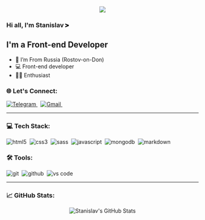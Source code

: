 <div align='center'>
  <img  align='center' src="https://github.com/staszarzarstas/staszarzarstas/blob/main/asset/snow.gif">
</div>

### Hi all, I'm Stanislav  <img height='10' src="https://github.com/staszarzarstas/staszarzarstas/blob/main/asset/accenture.svg" height="30"/>

## I'm a Front-end Developer

- 📍 I’m From Russia (Rostov-on-Don)
- 💻 Front-end developer
- 👨‍💻 Enthusiast 

### 🌐 Let's Connect:
<p align='left'>
  <a href="https://t.me/divclassname" target="_blank">
    <img src="https://img.shields.io/badge/telegram-blue?style=for-the-badge&logo=telegram&logoColor=white" alt="Telegram"/>
  </a>&nbsp;
  <a href="mailto:yungfefebeatss@gmail.com">
    <img src="https://img.shields.io/badge/gmail-EA4335.svg?&style=for-the-badge&logo=gmail&logoColor=ffffff" alt="Gmail" />
  </a>&nbsp;
</p>

---

### 💻 Tech Stack:

<!-- <img alt="react" src="https://img.shields.io/badge/react-61DAFB.svg?&style=for-the-badge&logo=react&logoColor=fff" />&nbsp; -->
<!-- <img alt="typescript" src="https://img.shields.io/badge/typescript-007ACC.svg?&style=for-the-badge&logo=typescript&logoColor=fff" />&nbsp; -->
<!-- <img alt="node.js" src="https://img.shields.io/badge/node.js-90C53F.svg?&style=for-the-badge&logo=node.js&logoColor=fff" />&nbsp; -->
<img alt="html5" src="https://img.shields.io/badge/html-E34F26.svg?&style=for-the-badge&logo=html5&logoColor=fff" />&nbsp;
<img alt="css3" src="https://img.shields.io/badge/css-1572B6.svg?&style=for-the-badge&logo=css3&logoColor=fff" />&nbsp;
<img alt="sass" src="https://img.shields.io/badge/sass-CF649A.svg?&style=for-the-badge&logo=sass&logoColor=fff" />&nbsp;
<img alt="javascript" src="https://img.shields.io/badge/javascript-F7DF1E.svg?&style=for-the-badge&logo=javascript&logoColor=fff" />&nbsp;
<img alt="mongodb" src="https://img.shields.io/badge/mongodb-26A944.svg?&style=for-the-badge&logo=mongodb&logoColor=fff" />&nbsp;
<img alt="markdown" src="https://img.shields.io/badge/markdown-000.svg?&style=for-the-badge&logo=markdown&logoColor=fff" />&nbsp;
### 🛠 Tools:

<img alt="git" src="https://img.shields.io/badge/git-F05033.svg?&style=for-the-badge&logo=git&logoColor=fff" />&nbsp;
<img alt="github" src="https://img.shields.io/badge/github-000.svg?&style=for-the-badge&logo=github&logoColor=fff" />&nbsp;
<img alt="vs code" src="https://img.shields.io/badge/vs code-007ACC.svg?&style=for-the-badge&logo=visual-studio-code&logoColor=fff" />&nbsp;

--- 

### 📈 GitHub Stats:

<p align="center">
  <img src="https://github-readme-stats.vercel.app/api?username=staszarzarstas&show_icons=true&theme=tokyonight" alt="Stanislav's GitHub Stats" />
</p>



[telegram]: https://t.me/divclassname

